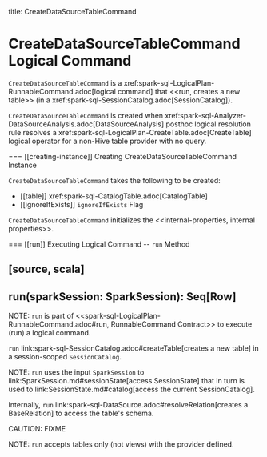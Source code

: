 title: CreateDataSourceTableCommand

# CreateDataSourceTableCommand Logical Command

`CreateDataSourceTableCommand` is a xref:spark-sql-LogicalPlan-RunnableCommand.adoc[logical command] that <<run, creates a new table>> (in a xref:spark-sql-SessionCatalog.adoc[SessionCatalog]).

`CreateDataSourceTableCommand` is created when xref:spark-sql-Analyzer-DataSourceAnalysis.adoc[DataSourceAnalysis] posthoc logical resolution rule resolves a xref:spark-sql-LogicalPlan-CreateTable.adoc[CreateTable] logical operator for a non-Hive table provider with no query.

=== [[creating-instance]] Creating CreateDataSourceTableCommand Instance

`CreateDataSourceTableCommand` takes the following to be created:

* [[table]] xref:spark-sql-CatalogTable.adoc[CatalogTable]
* [[ignoreIfExists]] `ignoreIfExists` Flag

`CreateDataSourceTableCommand` initializes the <<internal-properties, internal properties>>.

=== [[run]] Executing Logical Command -- `run` Method

[source, scala]
----
run(sparkSession: SparkSession): Seq[Row]
----

NOTE: `run` is part of <<spark-sql-LogicalPlan-RunnableCommand.adoc#run, RunnableCommand Contract>> to execute (run) a logical command.

`run` link:spark-sql-SessionCatalog.adoc#createTable[creates a new table] in a session-scoped `SessionCatalog`.

NOTE: `run` uses the input `SparkSession` to link:SparkSession.md#sessionState[access SessionState] that in turn is used to link:SessionState.md#catalog[access the current SessionCatalog].

Internally, `run` link:spark-sql-DataSource.adoc#resolveRelation[creates a BaseRelation] to access the table's schema.

CAUTION: FIXME

NOTE: `run` accepts tables only (not views) with the provider defined.

